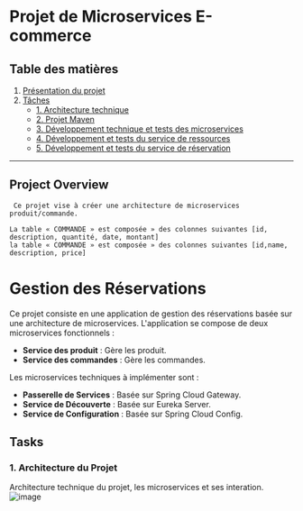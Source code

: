 # Projet de Microservices E-commerce

## Table des matières
1. [Présentation du projet](#présentation-du-projet)
2. [Tâches](#tâches)
   - [1. Architecture technique](#1-architecture-technique)
   - [2. Projet Maven](#2-projet-maven)
   - [3. Développement technique et tests des microservices](#3-développement-technique-et-tests-des-microservices)
   - [4. Développement et tests du service de ressources](#4-développement-et-tests-du-service-de-ressources)
   - [5. Développement et tests du service de réservation](#5-développement-et-tests-du-service-de-réservation)

---
## Project Overview

```
 Ce projet vise à créer une architecture de microservices produit/commande.

La table « COMMANDE » est composée » des colonnes suivantes [id, 
description, quantité, date, montant]
la table « COMMANDE » est composée » des colonnes suivantes [id,name,
description, price]
```
# Gestion des Réservations

Ce projet consiste en une application de gestion des réservations basée sur une architecture de microservices. L'application se compose de deux microservices fonctionnels :

- **Service des produit** : Gère les produit.
- **Service des commandes** : Gère les commandes.

Les microservices techniques à implémenter sont :

- **Passerelle de Services** : Basée sur Spring Cloud Gateway.
- **Service de Découverte** : Basée sur Eureka Server.
- **Service de Configuration** : Basée sur Spring Cloud Config.
## Tasks

### 1. Architecture du Projet

Architecture technique du projet, les microservices et ses interation.
![image](https://github.com/hamzabourass/DEVOIR-N-1-Module-JEE/assets/105117343/571fee24-4f40-4ba3-acec-e6003cce6335)
